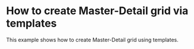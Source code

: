 # How to create Master-Detail grid via templates


<p>This example shows how to create Master-Detail grid using templates.</p>

<br/>


